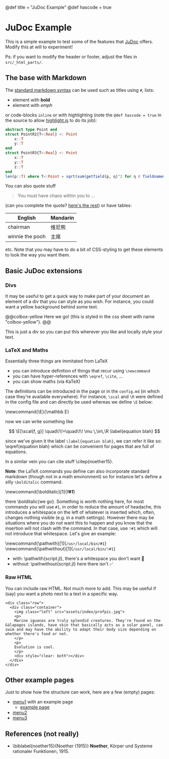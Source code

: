@def title = "JuDoc Example"
@def hascode = true
<!-- by default hasmath=true, hascode=false, you can change this in config
by setting hasmath = false for instance and just setting it to true where
appropriate -->

# JuDoc Example

This is a simple example to test some of the features that [JuDoc](https://github.com/tlienart/JuDoc.jl) offers.
Modify this at will to experiment!

Ps: if you want to modify the header or footer, adjust the files in `src/_html_parts/`.

## The base with Markdown

The [standard markdown syntax](https://github.com/adam-p/markdown-here/wiki/Markdown-Cheatsheet) can be used such as titles using `#`, lists:

* element with **bold**
* element with _emph_

or code-blocks `inline` or with highlighting (note the `@def hascode = true` in the source to allow [highlight.js](https://highlightjs.org/) to do its job):

```julia
abstract type Point end
struct PointR2{T<:Real} <: Point
    x::T
    y::T
end
struct PointR3{T<:Real} <: Point
    x::T
    y::T
    z::T
end
len(p::T) where T<:Point = sqrt(sum(getfield(p, η)^2 for η ∈ fieldnames(T)))
```

You can also quote stuff

> You must have chaos within you to ...

(can you complete the quote? [here's the rest](https://www.goodreads.com/quotes/7147-you-must-have-chaos-within-you-to-give-birth-to)) or have tables:

| English         | Mandarin   |
| --------------- | ---------- |
| chairman        | 维尼熊      |
| winnie the pooh | 主席        |

etc.
Note that you may have to do a bit of CSS-styling to get these elements to look the way you want them.

## Basic JuDoc extensions

### Divs

It may be useful to get a quick way to make part of your document an element of a div that you can style as you wish.
For instance, you could want a yellow background behind some text.

@@colbox-yellow
Here we go! (this is styled in the css sheet with name "colbox-yellow").
@@

This is just a div so you can put this wherever you like and locally style your text.

### LaTeX and Maths

Essentially three things are immitated from LaTeX

* you can introduce definition of things that recur using `\newcommand`
* you can have hyper-references with `\eqref`, `\cite`, ...
* you can show maths (via KaTeX)

The definitions can be introduced in the page or in the `config.md` (in which case they're available everywhere).
For instance, `\scal` and `\R` were defined in the config file and can directly be used whereas we define `\E` below:

\newcommand{\E}{\mathbb E}

now we can write something like

$$ \E[\scal{f, g}] \quad\!\!=\quad\!\! \mu \,\in\,\R \label{equation blah} $$

since we've given it the label `\label{equation blah}`, we can refer it like so: \eqref{equation blah} which can be convenient for pages that are full of equations.

In a similar vein you can cite stuff \citep{noether15}.

**Note**: the LaTeX commands you define can also incorporate standard markdown (though not in a math environment) so for instance let's define a silly `\bolditalic` command.

\newcommand{\bolditalic}[1]{_**!#1**_} <!--_-->

there \bolditalic{we go}. Something is worth nothing here, for most commands you will use `#1`, in order to reduce the amount of headache, this introduces a whitespace on the left of whatever is inserted which, often, changes nothing visible (e.g. in a math settings).
However there may be situations where you do not want this to happen and you know that the insertion will not clash with the command.
In that case, use `!#1` which will not introduce that whitespace.
Let's give an example:

\newcommand{\pathwith}[1]{`/usr/local/bin/#1`}
\newcommand{\pathwithout}[1]{`/usr/local/bin/!#1`}

* with: \pathwith{script.jl}, there's a whitespace you don't want 🚫
* without: \pathwithout{script.jl} here there isn't ✅

### Raw HTML

You can include raw HTML. Not much  more to add. This may be useful if (say) you want a photo next to a text in a specific way.

~~~
<div class="row">
  <div class="container">
    <img class="left" src="assets/index/profpic.jpg">
    <p>
    Marine iguanas are truly splendid creatures. They're found on the Gálapagos islands, have skin that basically acts as a solar panel, can swim and may have the ability to adapt their body size depending on whether there's food or not.
    </p>
    <p>
    Evolution is cool.
    </p>
    <div style="clear: both"></div>      
  </div>
</div>
~~~

## Other example pages

Just to show how the structure can work, here are a few (empty) pages:

* [menu1](/pub/menu1.html) with an example page
  * [example page](/pub/menu1/example.html)
* [menu2](/pub/menu2.html)
* [menu3](/pub/menu3.html)

## References (not really)

* \biblabel{noether15}{Noether (1915)} **Noether**,  Körper und Systeme rationaler Funktionen, 1915.

